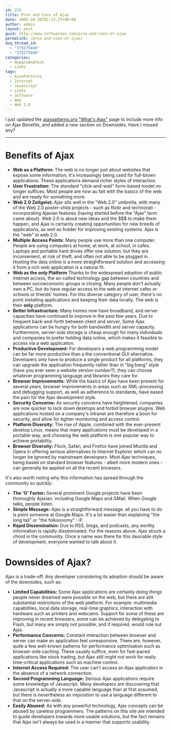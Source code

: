 ```yaml
---
id: 225
title: Pros and Cons of Ajax
date: 2005-10-30T02:23:27+00:00
author: admin
layout: post
guid: http://www.softwareas.com/pros-and-cons-of-ajax
permalink: /pros-and-cons-of-ajax/
dsq_thread_id:
  - "375275446"
  - "375275446"
categories:
  - HumansAndTech
  - Links
tags:
  - AjaxPatterns
  - Internet
  - Javascript
  - Links
  - Software
  - Web
  - Web 2.0
---
```

I just updated the [ajaxpatterns.org](http://ajaxpatterns.org) ["What's Ajax"](http://ajaxpatterns.org/Whats_Ajax) page to include more info on Ajax Benefits, and added a new section on Downsides. Have I missed any?

<hr />

<h1>Benefits of Ajax</h1>

<ul><li> <b>Web as a Platform:</b> The web is no longer just about websites that expose some information; it's increasingly being used for full-blown applications. These applications demand richer styles of interaction.
</li><li> <b>User Frustration:</b> The standard "click-and-wait" form-based model no longer suffices. Most people are now au fait with the basics of the web and are ready for something more.
</li><li> <b>Web 2.0 Zeitgeist:</b> Ajax sits well in the "Web 2.0" umbrella, with many of the Web 2.0 poster-child projects - such as flickr and technorati - incorporating Ajaxian features (having started before the "Ajax" term came about). Web 2.0 is about new ideas and the $$$ to make them happen, and Ajax is certainly creating opportunities for new breeds of applications, as well as fodder for improving existing systems. Ajax <i>is</i> the "web" in web 2.0.
</li><li> <b>Multiple Access Points:</b> Many people use more than one computer. People are using computers at home, at work, at school, in cafes. Laptops and portable hard drives offer one solution, but they are inconvenient, at risk of theft, and often not able to be plugged in. Hosting the data online is a more straightforward solution and accessing it from a rich web application is a natural fit.
</li><li> <b>Web as the <i>only</i> Platform</b> Thanks to the widespread adoption of public internet access, the so-called technology gap between countries and between socioeconomic groups is closing. Many people don't actually own a PC, but do have regular access to the web at internet cafes or schools or friends' homes. For this diverse category of user, there's no point installing applications and keeping their data locally. The web is their <b>only</b> platform.
</li><li> <b>Better Infrastructure:</b> Many homes now have broadband, and server capacities have continued to improve in the past few years. Due to frequent back-and-forth between client and server, Some Ajax applications can be hungry for both bandwidth and server capacity. Furthermore, server-side storage is cheap enough for many individuals and companies to prefer holding data online, which makes it feasible to access via a web application.
</li><li> <b>Productive Development:</b> For developers a web programming model can be far more productive than a the conventional GUI alternative. Developers only have to produce a single product for all platforms, they can upgrade the application frequently rather than in "big bang" style (have you ever seen a website version number?), they can choose whatever programming language and libraries they care for.
</li><li> <b>Browser Improvements:</b> While the basics of Ajax have been present for several years, browser improvements in areas such as XML-processing and debugging support, as well as adherence to standards, have eased the pain for the Ajax development style.
</li><li> <b>Security Concerns:</b> As security concerns have heightened, companies are now quicker to lock down desktops and forbid browser plugins. Web applications hosted on a company's intranet are therefore a boon for security, and allow for tighter monitoring and access control.
</li><li> <b>Platform Diversity:</b> The rise of Apple, combined with the ever-present desktop Linux, means that many applications must be developed in a portable way, and choosing the web platform is one popular way to achieve portability.
</li><li> <b>Browser Diversity:</b> Flock, Safari, and Firefox have joined Mozilla and Opera in offering serious alternatives to Internet Explorer which can no longer be ignored by mainstream developers. Most Ajax techniques, being based on standard browser features - albeit more modern ones - can generally be applied on all the recent browsers.
</li></ul>
<p>It's also worth noting why this information has spread through the community so quickly:
</p>
<ul><li> <b>The 'G' Factor:</b> Several prominent Google projects have been thoroughly Ajaxian, including Google Maps and GMail. When Google talks, people listen.
</li><li> <b>Simple Message:</b> Ajax is a straightforward message: all you have to do is point someone at Google Maps. It's a lot easier than explaining "the long tail" or "the folksonomy"&nbsp;:-P.
</li><li> <b>Rapid Dissemination:</b> Due to RSS, blogs, and podcasts, any worthy information is rapidly disseminated. For the reasons above, Ajax struck a chord in the community. Once a name was there for this desirable style of development, everyone wanted to talk about it.
</li></ul>

<h1> Downsides of Ajax? </h1>
<p>Ajax is a trade-off. Any developer considering its adoption should be aware of the downsides, such as:
</p>
<ul><li> <b>Limited Capabilities:</b> Some Ajax applications are certainly doing things people never dreamed were possible on the web, but there are still substantial restrictions of the web platform. For example: multimedia capabilities, local data storage, real-time graphics, interaction with hardware such as printers and webcams. Support for some of these are improving in recent browsers, some can be achieved by delegating to Flash, but many are simply not possible, and if required, would rule out Ajax.
</li><li> <b>Performance Concerns:</b> Constant interaction between browser and server can make an application feel unresponsive. There are, however, quite a few well-known patterns for performance optimisation such as browser-side caching. These usually suffice, even for fast-paced applications like stock trading, but Ajax still might not work for really time-critical applications such as machine control.
</li><li> <b>Internet Access Required:</b> The user can't access an Ajax application in the absence of a network connection.
</li><li> <b>Second Programming Language:</b> Serious Ajax applications require some knowledge of Javascript. Many developers are discovering that Javascript is actually a more capable language than at first assumed, but there is nevertheless an imposition to use a language different to that on the server-side.
</li><li> <b>Easily Abused:</b> As with any powerful technology, Ajax concepts can be abused by careless programmers. The patterns on this site are intended to guide developers towards more usable solutions, but the fact remains that Ajax isn't always be used in a manner that supports usability.
</li></ul>
